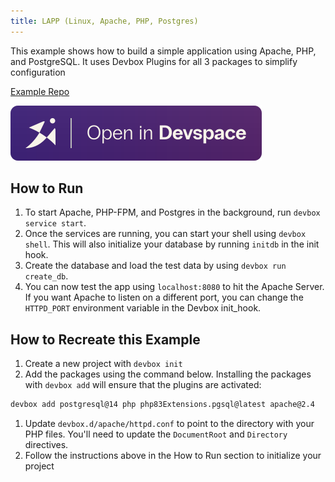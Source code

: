 ```yaml
---
title: LAPP (Linux, Apache, PHP, Postgres)
---
```


This example shows how to build a simple application using Apache, PHP, and PostgreSQL. It uses Devbox Plugins for all 3 packages to simplify configuration

[Example Repo](https://github.com/jetify-com/devbox/tree/main/examples/stacks/lapp-stack)

[![Open In Devbox.sh](../../../static/img/open-in-devspace.svg)](https://cloud.jetify.com/new/github.com/jetify-com/devbox?folder=examples/stacks/lapp-stack)

## How to Run

1. To start Apache, PHP-FPM, and Postgres in the background, run `devbox service start`.
2. Once the services are running, you can start your shell using `devbox shell`. This will also initialize your database by running `initdb` in the init hook.
3. Create the database and load the test data by using `devbox run create_db`.
4. You can now test the app using `localhost:8080` to hit the Apache Server. If you want Apache to listen on a different port, you can change the `HTTPD_PORT` environment variable in the Devbox init_hook.

## How to Recreate this Example

1. Create a new project with `devbox init`
1. Add the packages using the command below. Installing the packages with `devbox add` will ensure that the plugins are activated:

```bash
devbox add postgresql@14 php php83Extensions.pgsql@latest apache@2.4
```

1. Update `devbox.d/apache/httpd.conf` to point to the directory with your PHP files. You'll need to update the `DocumentRoot` and `Directory` directives.
1. Follow the instructions above in the How to Run section to initialize your project

